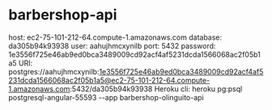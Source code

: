 # barbershop-api
 
host: ec2-75-101-212-64.compute-1.amazonaws.com
database: da305b94k93938
user: aahujhmcxynilb
port: 5432
password: 1e3556f725e46ab9ed0bca3489009cd92acf4af5231dcda1566068ac2f05b1a5
URI: postgres://aahujhmcxynilb:1e3556f725e46ab9ed0bca3489009cd92acf4af5231dcda1566068ac2f05b1a5@ec2-75-101-212-64.compute-1.amazonaws.com:5432/da305b94k93938
Heroku cli: heroku pg:psql postgresql-angular-55593 --app barbershop-olinguito-api
